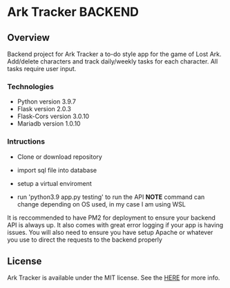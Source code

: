 # Ark Tracker BACKEND

## Overview

Backend project for Ark Tracker a to-do style app for the game of Lost Ark. Add/delete characters and track daily/weekly tasks for each character. All tasks require user input.

### Technologies

- Python version 3.9.7
- Flask version 2.0.3
- Flask-Cors version 3.0.10
- Mariadb version 1.0.10

### Intructions

- Clone or download repository

- import sql file into database

- setup a virtual enviroment

- run 'python3.9 app.py testing' to run the API **NOTE** command can change depending on OS used, in my case I am using WSL

It is reccommended to have PM2 for deployment to ensure your backend API is always up. It also comes with great error logging if your app is having issues.
You will also need to ensure you have setup Apache or whatever you use to direct the requests to the backend properly

## License

Ark Tracker is available under the MIT license. See the [HERE](LICENSE.MIT) for more info.
